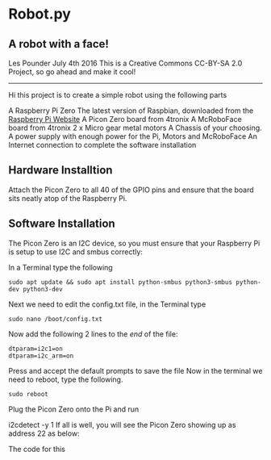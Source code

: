 
# Robot.py
## A robot with a face!
Les Pounder July 4th 2016
This is a Creative Commons CC-BY-SA 2.0 Project, so go ahead and make it cool!

---
Hi this project is to create a simple robot using the following parts

A Raspberry Pi Zero
The latest version of Raspbian, downloaded from the [Raspberry Pi Website](https://www.raspberrypi.org/downloads/)
A Picon Zero board from 4tronix
A McRoboFace board from 4tronix
2 x Micro gear metal motors
A Chassis of your choosing.
A power supply with enough power for the Pi, Motors and McRoboFace
An Internet connection to complete the software installation

## Hardware Installtion
Attach the Picon Zero to all 40 of the GPIO pins and ensure that the board sits neatly atop of the Raspberry Pi.

## Software Installation 

The Picon Zero is an I2C device, so you must ensure that your Raspberry Pi is setup to use I2C and smbus correctly:

In a Terminal type the following
```
sudo apt update && sudo apt install python-smbus python3-smbus python-dev python3-dev
```

Next we need to edit the config.txt file, in the Terminal type
```
sudo nano /boot/config.txt
```
Now add the following 2 lines to the *end* of the file:
```
dtparam=i2c1=on
dtparam=i2c_arm=on
```

Press <ctrl-x> and accept the default prompts to save the file
Now in the terminal we need to reboot, type the following.
```
sudo reboot
```
Plug the Picon Zero onto the Pi and run

i2cdetect -y 1
If all is well, you will see the Picon Zero showing up as address 22 as below:


The code for this 

